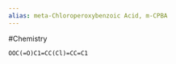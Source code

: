 ```yaml
---
alias: meta-Chloroperoxybenzoic Acid, m-CPBA
---
```

#Chemistry
```smiles
OOC(=O)C1=CC(Cl)=CC=C1
```
